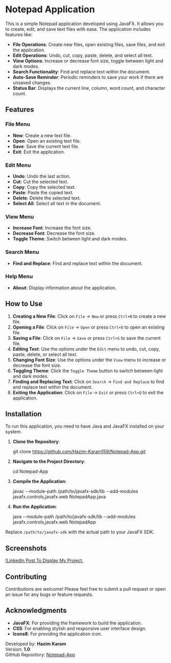 # Notepad Application

This is a simple Notepad application developed using JavaFX. It allows you to create, edit, and save text files with ease. The application includes features like:

- **File Operations**: Create new files, open existing files, save files, and exit the application.
- **Edit Operations**: Undo, cut, copy, paste, delete, and select all text.
- **View Options**: Increase or decrease font size, toggle between light and dark modes.
- **Search Functionality**: Find and replace text within the document.
- **Auto-Save Reminder**: Periodic reminders to save your work if there are unsaved changes.
- **Status Bar**: Displays the current line, column, word count, and character count.

## Features

### File Menu
- **New**: Create a new text file.
- **Open**: Open an existing text file.
- **Save**: Save the current text file.
- **Exit**: Exit the application.

### Edit Menu
- **Undo**: Undo the last action.
- **Cut**: Cut the selected text.
- **Copy**: Copy the selected text.
- **Paste**: Paste the copied text.
- **Delete**: Delete the selected text.
- **Select All**: Select all text in the document.

### View Menu
- **Increase Font**: Increase the font size.
- **Decrease Font**: Decrease the font size.
- **Toggle Theme**: Switch between light and dark modes.

### Search Menu
- **Find and Replace**: Find and replace text within the document.

### Help Menu
- **About**: Display information about the application.

## How to Use

1. **Creating a New File**: Click on `File` -> `New` or press `Ctrl+N` to create a new file.
2. **Opening a File**: Click on `File` -> `Open` or press `Ctrl+O` to open an existing file.
3. **Saving a File**: Click on `File` -> `Save` or press `Ctrl+S` to save the current file.
4. **Editing Text**: Use the options under the `Edit` menu to undo, cut, copy, paste, delete, or select all text.
5. **Changing Font Size**: Use the options under the `View` menu to increase or decrease the font size.
6. **Toggling Theme**: Click the `Toggle Theme` button to switch between light and dark modes.
7. **Finding and Replacing Text**: Click on `Search` -> `Find and Replace` to find and replace text within the document.
9. **Exiting the Application**: Click on `File` -> `Exit` or press `Ctrl+Q` to exit the application.

## Installation

To run this application, you need to have Java and JavaFX installed on your system.

1. **Clone the Repository**:
  
   git clone https://github.com/Hazim-Karam159/Notepad-App.git
   
3. **Navigate to the Project Directory**:
   
   cd Notepad-App
 
4. **Compile the Application**:
 
   javac --module-path /path/to/javafx-sdk/lib --add-modules javafx.controls,javafx.web NotepadApp.java
 
5. **Run the Application**:
 
   java --module-path /path/to/javafx-sdk/lib --add-modules javafx.controls,javafx.web NotepadApp

Replace `/path/to/javafx-sdk` with the actual path to your JavaFX SDK.

## Screenshots

[!LinkedIn Post To Display My Project.](https://www.linkedin.com/posts/hazim-karam-b14737266_javafx-desktopapp-programming-activity-7283478300503498752-dER2?utm_source=share&utm_medium=member_desktop)

## Contributing

Contributions are welcome! Please feel free to submit a pull request or open an issue for any bugs or feature requests.

## Acknowledgments

- **JavaFX**: For providing the framework to build the application.
- **CSS**: For enabling stylish and responsive user interface design.
- **Icons8**: For providing the application icon.


Developed by: **Hazim Karam**  
Version: **1.0**  
GitHub Repository: [Notepad-App](https://github.com/Hazim-Karam159/Notepad-App)
